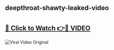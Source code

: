 ## deepthroat-shawty-leaked-video 

# <h2><a href="http://freeplayer.one?title=deepthroat-shawty-leaked-video&ref=21J">🔗 Click to Watch 👉🔴 VIDEO</a></h2>

<a href="http://freeplayer.one?title=deepthroat-shawty-leaked-video&ref=21J" rel="nofollow" data-target="animated-image.originalLink"><img src="https://i.ibb.co.com/xMMVF88/686577567.gif" alt="Viral Video Original" style="max-width: 100%; display: inline-block;" data-target="animated-image.originalImage"></a>

